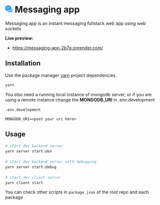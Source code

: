 # <img src="./apps/web/public/logo.png" width="24"/> Messaging app

Messaging app is an instant messaging fullstack web app using web sockets

**Live preview:**

- https://messaging-app-2b7q.onrender.com/

## Installation

Use the package manager [yarn](https://classic.yarnpkg.com/en/docs/install#windows-stable) project dependencies.

```bash
yarn
```

You also need a running local instance of mongodb server, or if you are using a remote instance change the **MONGODB_URI** in .env.development

`.env.development`

```.env
MONGODB_URI=<past your uri here>
```

## Usage

```bash
# start dev backend server
yarn server start:dev

# start dev backend server with debugging
yarn server start:debug

# start dev client server
yarn client start
```

You can check other scripts in `package.json` of the root repo and each package
